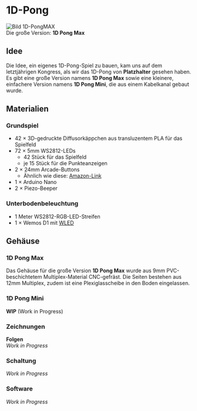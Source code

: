 # 1D-Pong  
![Bild 1D-PongMAX](https://raw.githubusercontent.com/c3re/1D-Pong/refs/heads/main/1DPongMax.jpg)  
Die große Version: **1D Pong Max**  

## Idee  
Die Idee, ein eigenes 1D-Pong-Spiel zu bauen, kam uns auf dem letztjährigen Kongress, als wir das 1D-Pong von **Platzhalter** gesehen haben. Es gibt eine große Version namens **1D Pong Max** sowie eine kleinere, einfachere Version namens **1D Pong Mini**, die aus einem Kabelkanal gebaut wurde.  

## Materialien  

### Grundspiel  
- 42 × 3D-gedruckte Diffusorkäppchen aus transluzentem PLA für das Spielfeld  
- 72 × 5mm WS2812-LEDs  
  - 42 Stück für das Spielfeld  
  - je 15 Stück für die Punkteanzeigen  
- 2 × 24mm Arcade-Buttons  
  - Ähnlich wie diese: [Amazon-Link](https://www.amazon.de/EG-STARTS-LED-Farbdrucktaste-Mikroschalter-Arcade-Maschine/dp/B01N78D6OI/262-2377835-9090858)  
- 1 × Arduino Nano  
- 2 × Piezo-Beeper  

### Unterbodenbeleuchtung  
- 1 Meter WS2812-RGB-LED-Streifen  
- 1 × Wemos D1 mit [WLED](https://kno.wled.ge/)  

## Gehäuse  

### 1D Pong Max  
Das Gehäuse für die große Version **1D Pong Max** wurde aus 9mm PVC-beschichtetem Multiplex-Material CNC-gefräst. Die Seiten bestehen aus 12mm Multiplex, zudem ist eine Plexiglasscheibe in den Boden eingelassen.  

### 1D Pong Mini  
**WIP** (Work in Progress)  

### Zeichnungen  
**Folgen**  
_Work in Progress_  

### Schaltung  
_Work in Progress_  

### Software  
_Work in Progress_  
